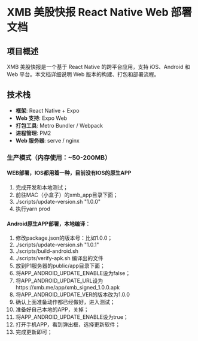 # XMB 美股快报 React Native Web 部署文档

## 项目概述

XMB 美股快报是一个基于 React Native 的跨平台应用，支持 iOS、Android 和 Web 平台。本文档详细说明 Web 版本的构建、打包和部署流程。

## 技术栈

- **框架**: React Native + Expo
- **Web 支持**: Expo Web
- **打包工具**: Metro Bundler / Webpack
- **进程管理**: PM2
- **Web 服务器**: serve / nginx

### 生产模式（内存使用：~50-200MB） 

#### WEB部署，IOS都用着一种，目前没有IOS的原生APP
1. 完成开发和本地测试；
2. 前往MAC（小盒子）的xmb_app目录下面；
3. ./scripts/update-version.sh "1.0.0"
4. 执行yarn prod


#### Android原生APP部署，本地编译：
1. 修改package.json的版本号：比如1.0.0；
2. ./scripts/update-version.sh "1.0.1"
3. ./scripts/build-android.sh
4. ./scripts/verify-apk.sh 编译出的文件
5. 放到P1服务器的public/app目录下面；
6. 将APP_ANDROID_UPDATE_ENABLE设为false；
7. 将APP_ANDROID_UPDATE_URL设为https://xmb.me/app/xmb_signed_1.0.0.apk
8. 将APP_ANDROID_UPDATE_VER的版本改为1.0.0
9. 确认上面准备动作都已经做好，进入测试；
10. 准备好自己本地的APP，关掉；
11. 将APP_ANDROID_UPDATE_ENABLE设为true；
12. 打开手机APP，看到弹出框，选择更新软件；
13. 完成更新即可；